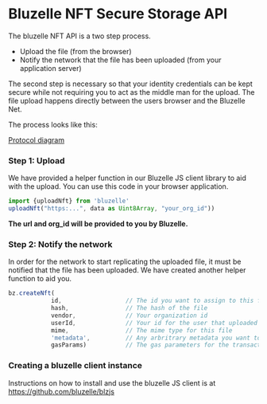 # Bluzelle NFT Secure Storage API

The bluzelle NFT API is a two step process.  

* Upload the file (from the browser)
* Notify the network that the file has been uploaded (from your application server)

The second step is necessary so that your identity credentials can be kept secure while not requiring you to act as the middle man for the upload.  The file upload happens directly between the users browser and the Bluzelle Net.

The process looks like this:

[Protocol diagram](bluzelle.github.com/curium/docs/nft/protocol.png)

### Step 1: Upload

We have provided a helper function in our Bluzelle JS client library to aid with the upload.  You can use this code in your browser application.

````typescript
import {uploadNft} from 'bluzelle'
uploadNft("https:...", data as Uint8Array, "your_org_id"))
````



**The url and org_id will be provided to you by Bluzelle.**

### Step 2: Notify the network

In order for the network to start replicating the uploaded file, it must be notified that the file has been uploaded.  We have created another helper function to aid you.

```typescript
bz.createNft(
            id,                  // The id you want to assign to this file
            hash,                // The hash of the file
            vendor,              // Your organization id 
            userId,              // Your id for the user that uploaded the file
            mime,                // The mime type for this file
            'metadata',          // Any arbritrary metadata you want to store for this file
            gasParams)           // The gas parameters for the transaction (these will be provided to you)
```

### Creating a bluzelle client instance

Instructions on how to install and use the bluzelle JS client is at https://github.com/bluzelle/blzjs

